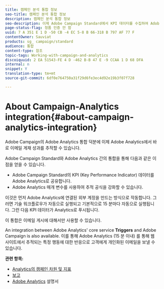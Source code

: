 ```yaml
---
title: 캠페인 분석 통합 정보
seo-title: 캠페인 분석 통합 정보
description: 캠페인 분석 통합 정보
seo-description: 이제 Adobe Campaign Standard에서 KPI 데이터를 수집하여 Adobe Analytics와 캠페인 데이터를 공유하여 Adobe Campaign에서 이메일 마케팅 지표를 측정할 수 있습니다.
page-status-flag: 정품 인증 안 함
uuid: 7 A 351 E 1 D -50 CB -4 EC 5-8 B 66-318 B 797 AF 77 F
contentOwner: Sauviat
products: sg_ campaign/standard
audience: 통합
content-type: 참조
topic-tags: Working-with-campaign-and-analytics
discoiquuid: 2 EA 51543-FE 4 D -462 B-B 47 E -9 CCAA 1 D 68 DFA
internal: n
snippet: Y
translation-type: tm+mt
source-git-commit: 6df0e764750a31f29d6fe3ec4d92e19b3f07f728

---
```



# About Campaign-Analytics integration{#about-campaign-analytics-integration}

Adobe Campaign의 Adobe Analytics 통합 덕분에 이제 Adobe Analytics에서 바로 이메일 게재 성과를 추적할 수 있습니다.

Adobe Campaign Standard와 Adobe Analytics 간의 통합을 통해 다음과 같은 이점을 얻을 수 있습니다.

* Adobe Campaign Standard의 KPI (Key Performance Indicator) 데이터를 Adobe Analytics로 공유합니다.
* Adobe Analytics 매개 변수를 사용하여 추적 공식을 강화할 수 있습니다.

이것은 먼저 Adobe Analytics에 연결된 외부 계정을 만드는 방식으로 작동합니다. 그러면 기술 워크플로우가 자동으로 실행되고 기본적으로 15 분마다 자동으로 실행됩니다. 그런 다음 KPI 데이터가 Analytics로 푸시됩니다.

이 통합은 이메일 게시에 대해서만 사용할 수 있습니다.

An integration between Adobe Analytics' core service **Triggers** and Adobe Campaign is also available. 이를 통해 Adobe Analytics (15 분 이내) 를 통해 웹 사이트에서 추적되는 특정 행동에 대한 반응으로 고객에게 개인화된 이메일을 보낼 수 있습니다.

**관련 항목:**

* [Analytics의 캠페인 차원 및 지표](../../integrating/using/campaign-dimensions-and-metrics-in-analytics.md)
* [보고](../../reporting/using/about-dynamic-reports.md)
* [Adobe Analytics](https://marketing.adobe.com/resources/help/en_US/reference/adobe-campaign.html) 설명서

